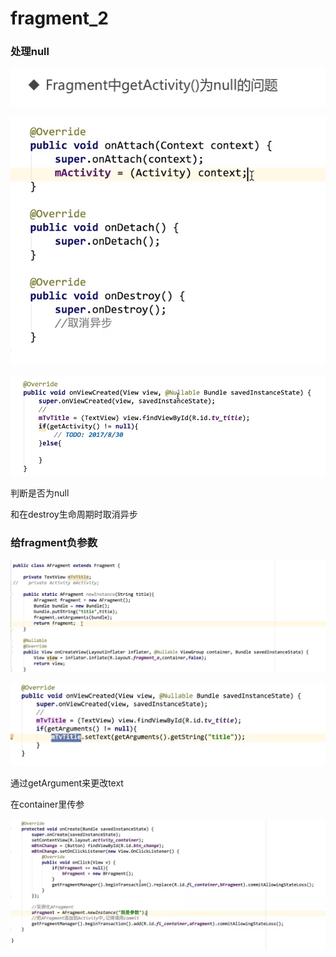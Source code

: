 # fragment\_2

### 处理null

![](.gitbook/assets/image%20%2840%29.png)

![](.gitbook/assets/image%20%2835%29.png)

![](.gitbook/assets/image%20%2825%29.png)

判断是否为null

和在destroy生命周期时取消异步



### 给fragment负参数

![](.gitbook/assets/image%20%2855%29.png)

![](.gitbook/assets/image%20%2853%29.png)

通过getArgument来更改text

在container里传参

![](.gitbook/assets/image%20%2854%29.png)

